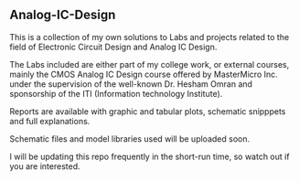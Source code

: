 ## Analog-IC-Design
This is a collection of my own solutions to Labs and projects related to the field of Electronic Circuit Design and Analog IC Design.

The Labs included are either part of my college work, or external courses, mainly the CMOS Analog IC Design course offered by MasterMicro Inc. under the supervision of the well-known Dr. Hesham Omran and sponsorship of the ITI (Information technology Institute).

Reports are available with graphic and tabular plots, schematic snipppets and full explanations.

Schematic files and model libraries used will be uploaded soon.

I will be updating this repo frequently in the short-run time, so watch out if you are interested.
